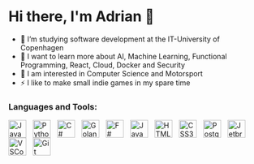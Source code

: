 # Hi there, I'm Adrian 👋

- 🌱 I’m studying software development at the IT-University of Copenhagen
- 🧠 I want to learn more about AI, Machine Learning, Functional Programming, React, Cloud, Docker and Security
- 👀 I am interested in Computer Science and Motorsport
- ⚡ I like to make small indie games in my spare time

### Languages and Tools:

[<img align="left" alt="Java" width="35px" src="https://cdn.jsdelivr.net/gh/devicons/devicon/icons/java/java-original.svg" style="padding-right:10px;" />][java]

[<img align="left" alt="Python" width="35px" src="https://cdn.jsdelivr.net/gh/devicons/devicon/icons/python/python-original.svg" style="padding-right:10px;" />][python]

[<img align="left" alt="C#" width="35px" src="https://cdn.jsdelivr.net/gh/devicons/devicon/icons/csharp/csharp-original.svg" style="padding-right:10px;" />][c#]

[<img align="left" alt="Golang" width="35px" src="https://cdn.jsdelivr.net/gh/devicons/devicon/icons/go/go-original.svg" style="padding-right:10px;" />][golang]

[<img align="left" alt="F#" width="35px" src="https://cdn.jsdelivr.net/gh/devicons/devicon/icons/fsharp/fsharp-original.svg" style="padding-right:10px;" />][f#]

[<img align="left" alt="JavaScript" width="35px" src="https://cdn.jsdelivr.net/gh/devicons/devicon/icons/javascript/javascript-original.svg" style="padding-right:10px;" />][javascript]

[<img align="left" alt="HTML5" width="35px" src="https://cdn.jsdelivr.net/gh/devicons/devicon/icons/html5/html5-original.svg" style="padding-right:10px;" />][html]

[<img align="left" alt="CSS3" width="35px" src="https://cdn.jsdelivr.net/gh/devicons/devicon/icons/css3/css3-original.svg" style="padding-right:10px;" />][css]

[<img align="left" alt="Postgresql" width="35px" src="https://cdn.jsdelivr.net/gh/devicons/devicon/icons/postgresql/postgresql-original.svg" style="padding-right:10px;" />][postgresql]

[<img align="left" alt="Jetbrains" width="35px" src="https://cdn.jsdelivr.net/gh/devicons/devicon/icons/jetbrains/jetbrains-original.svg" style="padding-right:10px;" />][jetbrains]

[<img align="left" alt="VSCode" width="35px" src="https://cdn.jsdelivr.net/gh/devicons/devicon/icons/vscode/vscode-original.svg" style="padding-right:10px;" />][vscode]

[<img align="left" alt="Git" width="35px" src="https://cdn.jsdelivr.net/gh/devicons/devicon/icons/git/git-original.svg" style="padding-right:10px;" />][git]

[java]: https://www.java.com
[python]: https://www.python.org
[c#]: https://docs.microsoft.com/en-us/dotnet/csharp/
[golang]: https://go.dev
[f#]: https://docs.microsoft.com/en-us/dotnet/fsharp/
[javascript]: https://www.javascript.com
[html]: https://en.wikipedia.org/wiki/HTML
[css]: https://en.wikipedia.org/wiki/CSS
[postgresql]: https://www.postgresql.org
[jetbrains]: https://www.jetbrains.com
[vscode]: https://code.visualstudio.com
[git]: https://github.com
